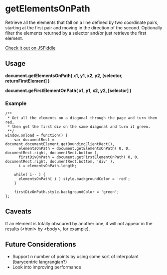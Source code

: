 # getElementsOnPath
Retrieve all the elements that fall on a line defined by two coordinate pairs, starting at the first pair and moving in the direction of the second.  Optionally filter the elements returned by a selector and/or just retrieve the first element.

[Check it out on JSFiddle](http://jsfiddle.net/discomfort/2B7nt/)

## Usage
**document.getElementsOnPath( x1, y1, x2, y2, [selector, returnFirstElement] )**

**document.geFirstElementOnPath( x1, y1, x2, y2, [selector] )**

### Example

	/**
	 * Get all the elements on a diagonal through the page and turn them red,
	 * then get the first div on the same diagonal and turn it green.
	 **/
	window.onload = function() {
	    var documentRect = document.documentElement.getBoundingClientRect(),
	      elementsOnPath = document.getElementsOnPath( 0, 0, documentRect.right, documentRect.bottom ),
	      firstDivOnPath = document.getFirstElementOnPath( 0, 0, documentRect.right, documentRect.bottom, 'div' ),
	      i = elementsOnPath.length;

	    while( i-- ) {
	      elementsOnPath[ i ].style.backgroundColor = 'red';
	    }

	    firstDivOnPath.style.backgroundColor = 'green';
	};

## Caveats
If an element is totally obscured by another one, it will not appear in the results (&lt;html&gt; by &lt;body&gt;, for example).

## Future Considerations

* Support n number of points by using some sort of interpolant (barycentric langrangian?)
* Look into improving performance